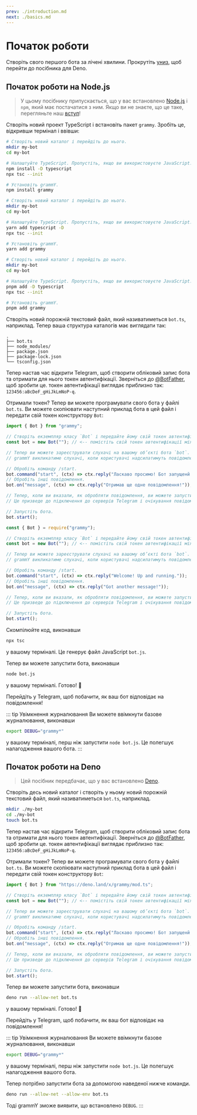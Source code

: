 ```yaml
---
prev: ./introduction.md
next: ./basics.md
---
```


# Початок роботи

Створіть свого першого бота за лічені хвилини. Прокрутіть [униз](#початок-роботи-на-deno), щоб перейти до посібника для Deno.

## Початок роботи на Node.js

> У цьому посібнику припускається, що у вас встановлено [Node.js](https://nodejs.org) і `npm`, який має постачатися з ним.
> Якщо ви не знаєте, що це таке, перегляньте наш [вступ](./introduction.md)!

Створіть новий проект TypeScript і встановіть пакет `grammy`.
Зробіть це, відкривши термінал і ввівши:

<CodeGroup>
 <CodeGroupItem title="NPM" active>

```sh
# Створіть новий каталог і перейдіть до нього.
mkdir my-bot
cd my-bot

# Налаштуйте TypeScript. Пропустіть, якщо ви використовуєте JavaScript.
npm install -D typescript
npx tsc --init

# Установіть grammY.
npm install grammy
```

</CodeGroupItem>
 <CodeGroupItem title="Yarn">

```sh
# Створіть новий каталог і перейдіть до нього.
mkdir my-bot
cd my-bot

# Налаштуйте TypeScript. Пропустіть, якщо ви використовуєте JavaScript.
yarn add typescript -D
npx tsc --init

# Установіть grammY.
yarn add grammy
```

</CodeGroupItem>
  <CodeGroupItem title="pnpm">

```sh
# Створіть новий каталог і перейдіть до нього.
mkdir my-bot
cd my-bot

# Налаштуйте TypeScript. Пропустіть, якщо ви використовуєте JavaScript.
pnpm add -D typescript
npx tsc --init

# Установіть grammY.
pnpm add grammy
```

</CodeGroupItem>
</CodeGroup>

Створіть новий порожній текстовий файл, який називатиметься `bot.ts`, наприклад.
Тепер ваша структура каталогів має виглядати так:

```asciiart:no-line-numbers
.
├── bot.ts
├── node_modules/
├── package.json
├── package-lock.json
└── tsconfig.json
```

Тепер настав час відкрити Telegram, щоб створити обліковий запис бота та отримати для нього токен автентифікації.
Зверніться до [@BotFather](https://t.me/BotFather), щоб зробити це.
токен автентифікації виглядає приблизно так: `123456:aBcDeF_gHiJkLmNoP-q`.

Отримали токен? Тепер ви можете програмувати свого бота у файлі `bot.ts`.
Ви можете скопіювати наступний приклад бота в цей файл і передати свій токен конструктору `Bot`:

<CodeGroup>
 <CodeGroupItem title="TypeScript" active>

```ts
import { Bot } from "grammy";

// Створіть екземпляр класу `Bot` і передайте йому свій токен автентифікації.
const bot = new Bot(""); // <-- помістіть свій токен автентифікації між ""

// Тепер ви можете зареєструвати слухачі на вашому об’єкті бота `bot`.
// grammY викликатиме слухачі, коли користувачі надсилатимуть повідомлення вашому боту.

// Обробіть команду /start.
bot.command("start", (ctx) => ctx.reply("Ласкаво просимо! Бот запущенй."));
// Обробіть інші повідомлення.
bot.on("message", (ctx) => ctx.reply("Отримав ще одне повідомлення!"));

// Тепер, коли ви вказали, як обробляти повідомлення, ви можете запустити свого бота.
// Це призведе до підключення до серверів Telegram і очікування повідомлень.

// Запустіть бота.
bot.start();
```

</CodeGroupItem>
 <CodeGroupItem title="JavaScript">

```js
const { Bot } = require("grammy");

// Створіть екземпляр класу `Bot` і передайте йому свій токен автентифікації.
const bot = new Bot(""); // <-- помістіть свій токен автентифікації між ""

// Тепер ви можете зареєструвати слухачі на вашому об’єкті бота `bot`.
// grammY викликатиме слухачі, коли користувачі надсилатимуть повідомлення вашому боту.

// Обробіть команду /start.
bot.command("start", (ctx) => ctx.reply("Welcome! Up and running."));
// Обробіть інші повідомлення.
bot.on("message", (ctx) => ctx.reply("Got another message!"));

// Тепер, коли ви вказали, як обробляти повідомлення, ви можете запустити свого бота.
// Це призведе до підключення до серверів Telegram і очікування повідомлень.

// Запустіть бота.
bot.start();
```

</CodeGroupItem>
</CodeGroup>

Скомпілюйте код, виконавши

```sh
npx tsc
```

у вашому терміналі.
Це генерує файл JavaScript `bot.js`.

Тепер ви можете запустити бота, виконавши

```sh
node bot.js
```

у вашому терміналі.
Готово! :tada:

Перейдіть у Telegram, щоб побачити, як ваш бот відповідає на повідомлення!

::: tip Увімкнення журналювання
Ви можете ввімкнути базове журналювання, виконавши

```sh
export DEBUG="grammy*"
```

у вашому терміналі, перш ніж запустити `node bot.js`.
Це полегшує налагодження вашого бота.
:::

## Початок роботи на Deno

> Цей посібник передбачає, що у вас встановлено [Deno](https://deno.land).

Створіть десь новий каталог і створіть у ньому новий порожній текстовий файл, який називатиметься `bot.ts`, наприклад.

```sh
mkdir ./my-bot
cd ./my-bot
touch bot.ts
```

Тепер настав час відкрити Telegram, щоб створити обліковий запис бота та отримати для нього токен автентифікації.
Зверніться до [@BotFather](https://t.me/BotFather), щоб зробити це.
токен автентифікації виглядає приблизно так: `123456:aBcDeF_gHiJkLmNoP-q`.

Отримали токен? Тепер ви можете програмувати свого бота у файлі `bot.ts`.
Ви можете скопіювати наступний приклад бота в цей файл і передати свій токен конструктору `Bot`:

```ts
import { Bot } from "https://deno.land/x/grammy/mod.ts";

// Створіть екземпляр класу `Bot` і передайте йому свій токен автентифікації.
const bot = new Bot(""); // <-- помістіть свій токен автентифікації між ""

// Тепер ви можете зареєструвати слухачі на вашому об’єкті бота `bot`.
// grammY викликатиме слухачі, коли користувачі надсилатимуть повідомлення вашому боту.

// Обробіть команду /start.
bot.command("start", (ctx) => ctx.reply("Ласкаво просимо! Бот запущенй."));
// Обробіть інші повідомлення.
bot.on("message", (ctx) => ctx.reply("Отримав ще одне повідомлення!"));

// Тепер, коли ви вказали, як обробляти повідомлення, ви можете запустити свого бота.
// Це призведе до підключення до серверів Telegram і очікування повідомлень.

// Запустіть бота.
bot.start();
```

Тепер ви можете запустити бота, виконавши

```sh
deno run --allow-net bot.ts
```

у вашому терміналі.
Готово! :tada:

Перейдіть у Telegram, щоб побачити, як ваш бот відповідає на повідомлення!

::: tip Увімкнення журналювання
Ви можете ввімкнути базове журналювання, виконавши

```sh
export DEBUG="grammy*"
```

у вашому терміналі, перш ніж запустити `node bot.js`.
Це полегшує налагодження вашого бота.

Тепер потрібно запустити бота за допомогою наведеної нижче команди.

```sh
deno run --allow-net --allow-env bot.ts
```

Тоді grammY зможе виявити, що встановлено `DEBUG`.
:::
